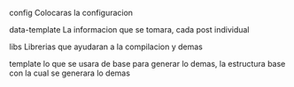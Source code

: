 config
Colocaras la configuracion

data-template
La informacion que se tomara, cada post individual

libs
Librerias que ayudaran a la compilacion y demas

template
lo que se usara de base para generar lo demas, la estructura base con la cual se generara lo demas
